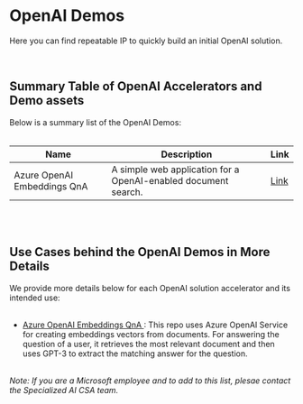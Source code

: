 # OpenAI Demos 

Here you can find repeatable IP to quickly build an initial OpenAI solution.

<br/>

## Summary Table of OpenAI Accelerators and Demo assets
Below is a summary list of the OpenAI Demos:
<br/>
<br/>

| Name      | Description   | Link   |
| ----------- | ----------- | ----------- |
| Azure OpenAI Embeddings QnA | A simple web application for a OpenAI-enabled document search. | [Link](https://github.com/ruoccofabrizio/azure-open-ai-embeddings-qna)

<br/>
<br/>

## Use Cases behind the OpenAI Demos in More Details

We provide more details below for each OpenAI solution accelerator and its intended use:
<br/><br/>

- [Azure OpenAI Embeddings QnA ](https://github.com/ruoccofabrizio/azure-open-ai-embeddings-qna): This repo uses Azure OpenAI Service for creating embeddings vectors from documents. For answering the question of a user, it retrieves the most relevant document and then uses GPT-3 to extract the matching answer for the question. 
<br/><br/>



**Note*: If you are a Microsoft employee and to add to this list, plesae contact the Specialized AI CSA team.*
